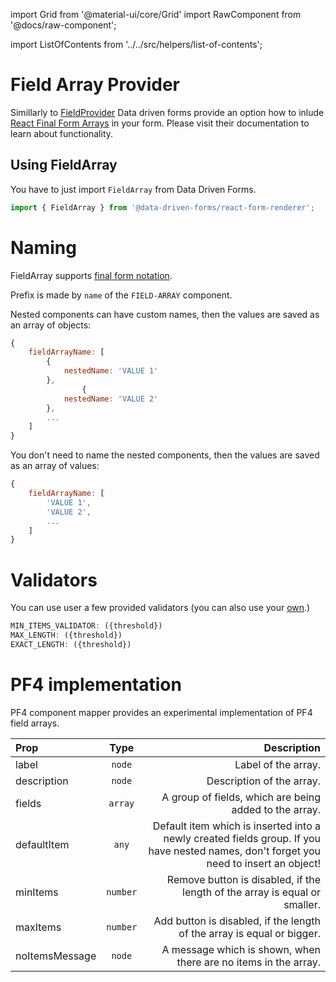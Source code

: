 import Grid from '@material-ui/core/Grid'
import RawComponent from '@docs/raw-component';

import ListOfContents from '../../src/helpers/list-of-contents';

<Grid container item>
<Grid item xs={12} md={10}>

# Field Array Provider

Simillarly to [FieldProvider](/renderer/field-provider) Data driven forms provide an option how to inlude [React Final Form Arrays](https://github.com/final-form/react-final-form-arrays) in your form. Please visit their documentation to learn about functionality.

## Using FieldArray

You have to just import `FieldArray` from Data Driven Forms.

```jsx
import { FieldArray } from '@data-driven-forms/react-form-renderer';
```

<RawComponent source="field-array/form-fields-mapper" />

# Naming

FieldArray supports [final form notation](https://final-form.org/docs/final-form/field-names).

Prefix is made by `name` of the `FIELD-ARRAY` component.

Nested components can have custom names, then the values are saved as an array of objects:

```jsx
{
    fieldArrayName: [
        {
            nestedName: 'VALUE 1'
        },
                {
            nestedName: 'VALUE 2'
        },
        ...
    ]
}
```

You don't need to name the nested components, then the values are saved as an array of values:

```jsx
{
    fieldArrayName: [
        'VALUE 1',
        'VALUE 2',
        ...
    ]
}
```

# Validators

You can use user a few provided validators (you can also use your [own](/renderer/validators).)

```jsx
MIN_ITEMS_VALIDATOR: ({threshold})
MAX_LENGTH: ({threshold})
EXACT_LENGTH: ({threshold})
```


# PF4 implementation

PF4 component mapper provides an experimental implementation of PF4 field arrays.

|Prop|Type|Description|
|:---|:--:|----------:|
|label|`node`|Label of the array.|
|description|`node`|Description of the array.|
|fields|`array`|A group of fields, which are being added to the array.|
|defaultItem|`any`|Default item which is inserted into a newly created fields group. If you have nested names, don't forget you need to insert an object!|
|minItems|`number`|Remove button is disabled, if the length of the array is equal or smaller.|
|maxItems|`number`|Add button is disabled, if the length of the array is equal or bigger.|
|noItemsMessage|`node`|A message which is shown, when there are no items in the array.|

<RawComponent source="field-array/pf4-demo" />

</Grid>
<Grid item xs={false} md={2}>
  <ListOfContents file="renderer/field-array" />
</Grid>
</Grid>